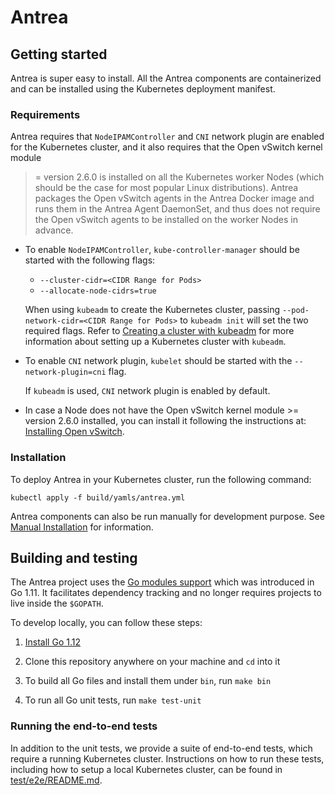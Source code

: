 # Antrea

## Getting started

Antrea is super easy to install. All the Antrea components are containerized and can
be installed using the Kubernetes deployment manifest.

### Requirements

Antrea requires that `NodeIPAMController` and `CNI` network plugin are enabled for
the Kubernetes cluster, and it also requires that the Open vSwitch kernel module
>= version 2.6.0 is installed on all the Kubernetes worker Nodes (which should
be the case for most popular Linux distributions). Antrea packages the Open vSwitch
agents in the Antrea Docker image and runs them in the Antrea Agent DaemonSet, and
thus does not require the Open vSwitch agents to be installed on the worker
Nodes in advance.

* To enable `NodeIPAMController`, `kube-controller-manager` should be started
with the following flags:
  - `--cluster-cidr=<CIDR Range for Pods>`
  - `--allocate-node-cidrs=true`

  When using `kubeadm` to create the Kubernetes cluster, passing
  `--pod-network-cidr=<CIDR Range for Pods>` to `kubeadm init` will set the two
  required flags. Refer to [Creating a cluster with kubeadm](https://kubernetes.io/docs/setup/production-environment/tools/kubeadm/create-cluster-kubeadm) for more information
  about setting up a Kubernetes cluster with `kubeadm`.

* To enable `CNI` network plugin, `kubelet` should be started with the
`--network-plugin=cni` flag.

  If `kubeadm` is used, `CNI` network plugin is enabled by default.

* In case a Node does not have the Open vSwitch kernel module >= version 2.6.0
installed, you can install it following the instructions at: [Installing Open
vSwitch](https://docs.openvswitch.org/en/latest/intro/install).

### Installation

To deploy Antrea in your Kubernetes cluster, run the following command:
```
kubectl apply -f build/yamls/antrea.yml
```

Antrea components can also be run manually for development purpose. See [Manual Installation](docs/manual-installation.md)
for information.

## Building and testing

The Antrea project uses the [Go modules
support](https://github.com/golang/go/wiki/Modules) which was introduced in Go
1.11. It facilitates dependency tracking and no longer requires projects to live
inside the `$GOPATH`.

To develop locally, you can follow these steps:

 1. [Install Go 1.12](https://golang.org/doc/install)

 2. Clone this repository anywhere on your machine and `cd` into it

 3. To build all Go files and install them under `bin`, run `make bin`

 4. To run all Go unit tests, run `make test-unit`

### Running the end-to-end tests

In addition to the unit tests, we provide a suite of end-to-end tests, which
require a running Kubernetes cluster. Instructions on how to run these tests,
including how to setup a local Kubernetes cluster, can be found in
[test/e2e/README.md](test/e2e/README.md).
